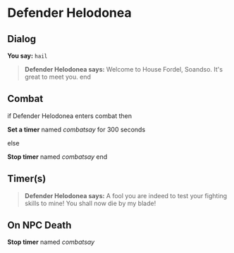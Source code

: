 # Defender Helodonea
## Dialog

**You say:** `hail`



>**Defender Helodonea says:** Welcome to House Fordel, Soandso.  It's great to meet you.
end

## Combat

if Defender Helodonea enters combat  then


**Set a timer** named *combatsay* for 300 seconds

else


**Stop timer** named *combatsay*
end

## Timer(s)

>**Defender Helodonea says:** A fool you are indeed to test your fighting skills to mine!  You shall now die by my blade!
## On NPC Death

**Stop timer** named *combatsay*